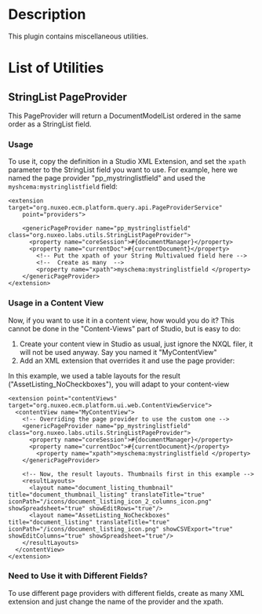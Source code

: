 # Description
This plugin contains miscellaneous utilities.

# List of Utilities

## StringList PageProvider
This PageProvider will return a DocumentModelList ordered in the same order as a StringList field.

### Usage
To use it, copy the definition in a Studio XML Extension, and set the `xpath` parameter to the StringList field you want to use. For example, here we named the page provider "pp_mystringlistfield" and used the `myshcema:mystringlistfield` field:

```
<extension target="org.nuxeo.ecm.platform.query.api.PageProviderService"
    point="providers">

    <genericPageProvider name="pp_mystringlistfield" class="org.nuxeo.labs.utils.StringListPageProvider">
      <property name="coreSession">#{documentManager}</property>
      <property name="currentDoc">#{currentDocument}</property>
        <!-- Put the xpath of your String Multivalued field here -->
        <!--  Create as many  -->
        <property name="xpath">myschema:mystringlistfield </property>
    </genericPageProvider>
</extension>
```

### Usage in a Content View
Now, if you want to use it in a content view, how would you do it? This cannot be done in the "Content-Views" part of Studio, but is easy to do:

1. Create your content view in Studio as usual, just ignore the NXQL filer, it will not be used anyway. Say you named it "MyContentView"
2. Add an XML extension that overrides it and use the page provider:

In this example, we used a table layouts for the result ("AssetListing_NoCheckboxes"), you will adapt to your content-view

```
<extension point="contentViews" target="org.nuxeo.ecm.platform.ui.web.ContentViewService">
  <contentView name="MyContentView">
    <!-- Overriding the page provider to use the custom one -->
    <genericPageProvider name="pp_mystringlistfield" class="org.nuxeo.labs.utils.StringListPageProvider">
      <property name="coreSession">#{documentManager}</property>
      <property name="currentDoc">#{currentDocument}</property>
        <property name="xpath">myschema:mystringlistfield </property>
    </genericPageProvider>
    
    <!-- Now, the result layouts. Thumbnails first in this example -->
    <resultLayouts>
      <layout name="document_listing_thumbnail" title="document_thumbnail_listing" translateTitle="true" iconPath="/icons/document_listing_icon_2_columns_icon.png" showSpreadsheet="true" showEditRows="true"/>
      <layout name="AssetListing_NoCheckboxes" title="document_listing" translateTitle="true" iconPath="/icons/document_listing_icon.png" showCSVExport="true" showEditColumns="true" showSpreadsheet="true"/>
    </resultLayouts>
  </contentView>
</extension>
```

### Need to Use it with Different Fields?
To use different page providers with different fields, create as many XML extension and just change the name of the provider and the xpath.